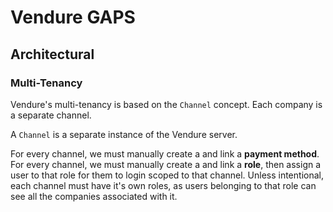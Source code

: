 # Vendure GAPS

## Architectural

### Multi-Tenancy

Vendure's multi-tenancy is based on the `Channel` concept. Each company is a separate channel.

A `Channel` is a separate instance of the Vendure server.

For every channel, we must manually create a and link a **payment method**.
For every channel, we must manually create a and link a **role**, then assign a user to that role for them to login scoped to that channel.
Unless intentional, each channel must have it's own roles, as users belonging to that role can see all the companies associated with it.
